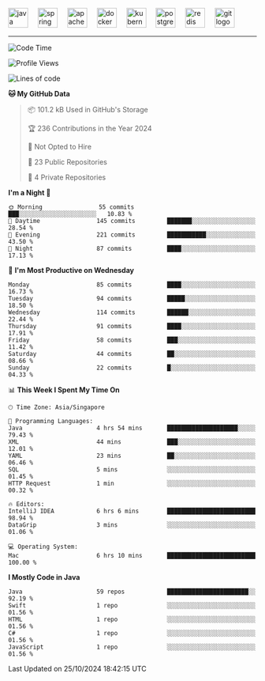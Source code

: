 <p align="left">
  <img src="https://cdn.jsdelivr.net/gh/devicons/devicon/icons/java/java-original.svg" height="40" alt="java logo"  />
  <img width="12" />
  <img src="https://cdn.jsdelivr.net/gh/devicons/devicon/icons/spring/spring-original.svg" height="40" alt="spring logo"  />
  <img width="12" />
  <img src="https://cdn.jsdelivr.net/gh/devicons/devicon/icons/apachekafka/apachekafka-original.svg" height="40" alt="apachekafka logo"  />
  <img width="12" />
  <img src="https://cdn.jsdelivr.net/gh/devicons/devicon/icons/docker/docker-original.svg" height="40" alt="docker logo"  />
  <img width="12" />
  <img src="https://cdn.jsdelivr.net/gh/devicons/devicon/icons/kubernetes/kubernetes-plain.svg" height="40" alt="kubernetes logo"  />
  <img width="12" />
  <img src="https://cdn.jsdelivr.net/gh/devicons/devicon/icons/postgresql/postgresql-original.svg" height="40" alt="postgresql logo"  />
  <img width="12" />
  <img src="https://cdn.jsdelivr.net/gh/devicons/devicon/icons/redis/redis-original.svg" height="40" alt="redis logo"  />
  <img width="12" />
  <img src="https://cdn.jsdelivr.net/gh/devicons/devicon/icons/git/git-original.svg" height="40" alt="git logo"  />
</p>


<!--<img src="https://media.giphy.com/media/LnQjpWaON8nhr21vNW/giphy.gif" width="60"> <em><b>I love connecting with different people</b> so if you want to say <b>hi, I'll be happy to meet you more!</b> 😊 </em> -->

---
<!--START_SECTION:waka-->
![Code Time](http://img.shields.io/badge/Code%20Time-2%2C119%20hrs%2016%20mins-blue)

![Profile Views](http://img.shields.io/badge/Profile%20Views-0-blue)

![Lines of code](https://img.shields.io/badge/From%20Hello%20World%20I%27ve%20Written-335.4%20thousand%20lines%20of%20code-blue)

**🐱 My GitHub Data** 

> 📦 101.2 kB Used in GitHub's Storage 
 > 
> 🏆 236 Contributions in the Year 2024
 > 
> 🚫 Not Opted to Hire
 > 
> 📜 23 Public Repositories 
 > 
> 🔑 4 Private Repositories 
 > 
**I'm a Night 🦉** 

```text
🌞 Morning                55 commits          ███░░░░░░░░░░░░░░░░░░░░░░   10.83 % 
🌆 Daytime                145 commits         ███████░░░░░░░░░░░░░░░░░░   28.54 % 
🌃 Evening                221 commits         ███████████░░░░░░░░░░░░░░   43.50 % 
🌙 Night                  87 commits          ████░░░░░░░░░░░░░░░░░░░░░   17.13 % 
```
📅 **I'm Most Productive on Wednesday** 

```text
Monday                   85 commits          ████░░░░░░░░░░░░░░░░░░░░░   16.73 % 
Tuesday                  94 commits          █████░░░░░░░░░░░░░░░░░░░░   18.50 % 
Wednesday                114 commits         ██████░░░░░░░░░░░░░░░░░░░   22.44 % 
Thursday                 91 commits          ████░░░░░░░░░░░░░░░░░░░░░   17.91 % 
Friday                   58 commits          ███░░░░░░░░░░░░░░░░░░░░░░   11.42 % 
Saturday                 44 commits          ██░░░░░░░░░░░░░░░░░░░░░░░   08.66 % 
Sunday                   22 commits          █░░░░░░░░░░░░░░░░░░░░░░░░   04.33 % 
```


📊 **This Week I Spent My Time On** 

```text
🕑︎ Time Zone: Asia/Singapore

💬 Programming Languages: 
Java                     4 hrs 54 mins       ████████████████████░░░░░   79.43 % 
XML                      44 mins             ███░░░░░░░░░░░░░░░░░░░░░░   12.01 % 
YAML                     23 mins             ██░░░░░░░░░░░░░░░░░░░░░░░   06.46 % 
SQL                      5 mins              ░░░░░░░░░░░░░░░░░░░░░░░░░   01.45 % 
HTTP Request             1 min               ░░░░░░░░░░░░░░░░░░░░░░░░░   00.32 % 

🔥 Editors: 
IntelliJ IDEA            6 hrs 6 mins        █████████████████████████   98.94 % 
DataGrip                 3 mins              ░░░░░░░░░░░░░░░░░░░░░░░░░   01.06 % 

💻 Operating System: 
Mac                      6 hrs 10 mins       █████████████████████████   100.00 % 
```

**I Mostly Code in Java** 

```text
Java                     59 repos            ███████████████████████░░   92.19 % 
Swift                    1 repo              ░░░░░░░░░░░░░░░░░░░░░░░░░   01.56 % 
HTML                     1 repo              ░░░░░░░░░░░░░░░░░░░░░░░░░   01.56 % 
C#                       1 repo              ░░░░░░░░░░░░░░░░░░░░░░░░░   01.56 % 
JavaScript               1 repo              ░░░░░░░░░░░░░░░░░░░░░░░░░   01.56 % 
```




 Last Updated on 25/10/2024 18:42:15 UTC
<!--END_SECTION:waka-->


<!--
**SimakovIgor/SimakovIgor** is a ✨ _special_ ✨ repository because its `README.md` (this file) appears on your GitHub profile.

Here are some ideas to get you started:

- 🔭 I’m currently working on ...
- 🌱 I’m currently learning ...
- 👯 I’m looking to collaborate on ...
- 🤔 I’m looking for help with ...
- 💬 Ask me about ...
- 📫 How to reach me: ...
- 😄 Pronouns: ...
- ⚡ Fun fact: ...
-->
